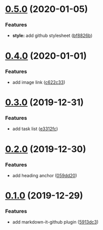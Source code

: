 <a name="0.5.0"></a>
# [0.5.0](https://github.com/miaoxingsoldier/markdown-it-github/compare/v0.4.0...v0.5.0) (2020-01-05)


### Features

* **style:** add github stylesheet ([bf8826b](https://github.com/miaoxingsoldier/markdown-it-github/commit/bf8826b))



<a name="0.4.0"></a>
# [0.4.0](https://github.com/miaoxingsoldier/markdown-it-github/compare/v0.3.0...v0.4.0) (2020-01-01)


### Features

* add image link ([c622c33](https://github.com/miaoxingsoldier/markdown-it-github/commit/c622c33))



<a name="0.3.0"></a>
# [0.3.0](https://github.com/miaoxingsoldier/markdown-it-github/compare/v0.2.0...v0.3.0) (2019-12-31)


### Features

* add task list ([e3312fc](https://github.com/miaoxingsoldier/markdown-it-github/commit/e3312fc))



<a name="0.2.0"></a>
# [0.2.0](https://github.com/miaoxingsoldier/markdown-it-github/compare/v0.1.0...v0.2.0) (2019-12-30)


### Features

* add heading anchor ([059dd20](https://github.com/miaoxingsoldier/markdown-it-github/commit/059dd20))



<a name="0.1.0"></a>
# [0.1.0](https://github.com/miaoxingsoldier/markdown-it-github/compare/5913dc3...v0.1.0) (2019-12-29)


### Features

* add markdown-it-github plugin ([5913dc3](https://github.com/miaoxingsoldier/markdown-it-github/commit/5913dc3))



